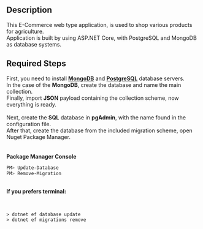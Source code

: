 ## Description

This E-Commerce web type application, is used to shop various products for agriculture.<br/>
Application is built by using ASP.NET Core, with PostgreSQL and MongoDB as database systems.<br/>

## Required Steps
First, you need to install [<b>MongoDB</b>](https://www.mongodb.com/try/download/community) and [<b>PostgreSQL</b>](https://www.postgresql.org/download/) database servers.<br>
In the case of the <b>MongoDB</b>, create the database and name the main collection.<br/>
Finally, import <b>JSON</b> payload containing the collection scheme, now everything is ready.<br/><br/>
Next, create the <b>SQL</b> database in <b>pgAdmin</b>, with the name found in the configuration file.<br/>
After that, create the database from the included migration scheme, open Nuget Package Manager.<br><br><br>
<b>Package Manager Console</b>
```powershell
PM> Update-Database
PM> Remove-Migration
```
<br/>
<b>If you prefers terminal:</b>
<br/><br/>

```shell

> dotnet ef database update
> dotnet ef migrations remove

```
